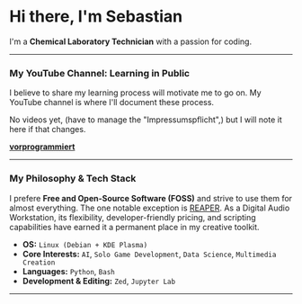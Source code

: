 # Hi there, I'm Sebastian

I'm a **Chemical Laboratory Technician** with a passion for coding.

---

### My YouTube Channel: Learning in Public

I believe to share my learning process will motivate me to go on. My YouTube channel is where I'll document these process.

No videos yet, (have to manage the "Impressumspflicht",) but I will note it here if that changes.

**[vorprogrammiert](https://www.youtube.com/@vorprogrammiert)**

---

### My Philosophy & Tech Stack

I prefere **Free and Open-Source Software (FOSS)** and strive to use them for almost everything. The one notable exception is [REAPER](https://www.reaper.fm/). As a Digital Audio Workstation, its flexibility, developer-friendly pricing, and scripting capabilities have earned it a permanent place in my creative toolkit.

- **OS:** `Linux (Debian + KDE Plasma)`
- **Core Interests:** `AI`, `Solo Game Development`, `Data Science`, `Multimedia Creation`
- **Languages:** `Python`, `Bash`
- **Development & Editing:** `Zed`, `Jupyter Lab`

---
<!--- 
### How to Reach Me

- **[Email Address]**
--->
